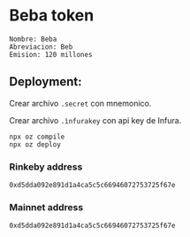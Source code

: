 # Beba token
```
Nombre: Beba
Abreviacion: Beb
Emision: 120 millones
```

## Deployment:

Crear archivo ```.secret``` con mnemonico.

Crear archivo ```.ìnfurakey``` con api key de Infura.

```
npx oz compile
npx oz deploy
```

### Rinkeby address
```
0xd5dda092e891d1a4ca5c5c66946072753725f67e
```

### Mainnet address
```
0xd5dda092e891d1a4ca5c5c66946072753725f67e
```